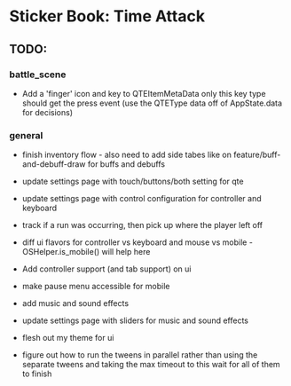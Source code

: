 # Sticker Book: Time Attack

## TODO:

### battle_scene

- Add a 'finger' icon and key to QTEItemMetaData only this key type should get the press event (use the QTEType data off of AppState.data for decisions)

### general

- finish inventory flow - also need to add side tabes like on feature/buff-and-debuff-draw for buffs and debuffs
- update settings page with touch/buttons/both setting for qte
- update settings page with control configuration for controller and keyboard

- track if a run was occurring, then pick up where the player left off

- diff ui flavors for controller vs keyboard and mouse vs mobile - OSHelper.is_mobile() will help here
- Add controller support (and tab support) on ui
- make pause menu accessible for mobile
- add music and sound effects
- update settings page with sliders for music and sound effects

- flesh out my theme for ui
- figure out how to run the tweens in parallel rather than using the separate tweens and taking the max timeout to this wait for all of them to finish

